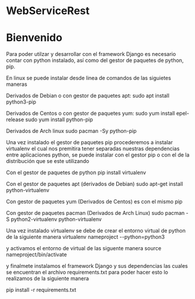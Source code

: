 # WebServiceRest
# Bienvenido

Para poder utilzar y desarrollar con el framework Django es necesario contar con python instalado, así como del gestor de paquetes de python, pip.

En linux se puede instalar desde linea de comandos de las siguietes maneras

Derivados de Debian o con gestor de paquetes apt:
sudo apt install python3-pip

Derivados de Centos o con gestor de paquetes yum:
sudo yum install epel-release
sudo yum install python-pip

Derivados de Arch linux 
sudo pacman -Sy python-pip

Una vez instalado el gestor de paquetes pip procederemos a instalar virtualenv el cual nos premitira tener separadas nuestras dependencias entre aplicaciones python, se puede instalar con el gestor pip o con el de la distribución que se este utilizando

Con el gestor de paquetes de python
pip install virtualenv

Con el gestor de paquetes apt (derivados de Debian)
sudo apt-get install python-virtualenv 

Con gestor de paquetes yum (Derivados de Centos) es con el mismo pip 

Con gestor de paquetes pacman (Derivados de Arch Linux) 
sudo pacman -S python2-virtualenv python-virtualenv

Una vez instalado virtualenv se debe de crear el entorno virtual de python de la siguiente manera
virtualenv nameproject --python=python3

y activamos el entorno de virtual de las siguente manera 
source nameproject/bin/activate

y finalmete instalamos el framework Django y sus dependencias las cuales se encuentran el archivo requirements.txt para poder hacer esto lo realizamos de la siguiente manera

pip install -r requirements.txt

